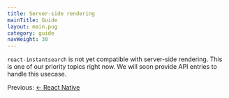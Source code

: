 ```yaml
---
title: Server-side rendering
mainTitle: Guide
layout: main.pug
category: guide
navWeight: 30
---
```


`react-instantsearch` is not yet compatible with server-side rendering. This is one of our priority topics
right now. We will soon provide API entries to handle this usecase.

<div class="guide-nav">
    <div class="guide-nav-left">
        Previous: <a href="guide/React_native.html">← React Native</a>
    </div>
</div>